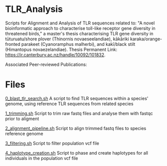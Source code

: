 # TLR_Analysis
Scripts for Alignment and Analysis of TLR sequences related to:
"A novel bioinformatic approach to characterise toll-like receptor gene diversity in threatened birds,"
a master's thesis characterising TLR gene diversity in tūturuatu/shore plover (Thinornis novaeseelandiae), 
kākāriki karaka/orange-fronted parakeet (Cyanoramphus malherbi), and kakī/black stilt (Himantopus novaezelandiae).
Thesis Permanent Link: https://ir.canterbury.ac.nz/handle/10092/101832.

Associated Peer-reviewed Publications:

# Files
[0_blast_tlr_search.sh](https://github.com/molmagid/TLR_Analysis/blob/main/0_blast_tlr_search.sh)
A script to find TLR sequences within a species' genome, using reference TLR sequences from related species

[1_trimming.sh](https://github.com/molmagid/TLR_Analysis/blob/main/1_trimming.sh)
Script to trim raw fastq files and analyse them with fastqc prior to aligment

[2_alignment_pipeline.sh](https://github.com/molmagid/TLR_Analysis/blob/15b320d9862f74d9636d6c373cdf5c702a46857a/2_alignment_pipeline.sh)
Script to align trimmed fastq files to species reference genome 

[3_filtering.sh](https://github.com/molmagid/TLR_Analysis/blob/main/3_filtering.sh)
Script to filter population vcf file 

[4_haplotype_creation.sh](https://github.com/molmagid/TLR_Analysis/blob/main/4_haplotype_creation.sh)
Script to phase and create haplotypes for all individuals in the population vcf file
